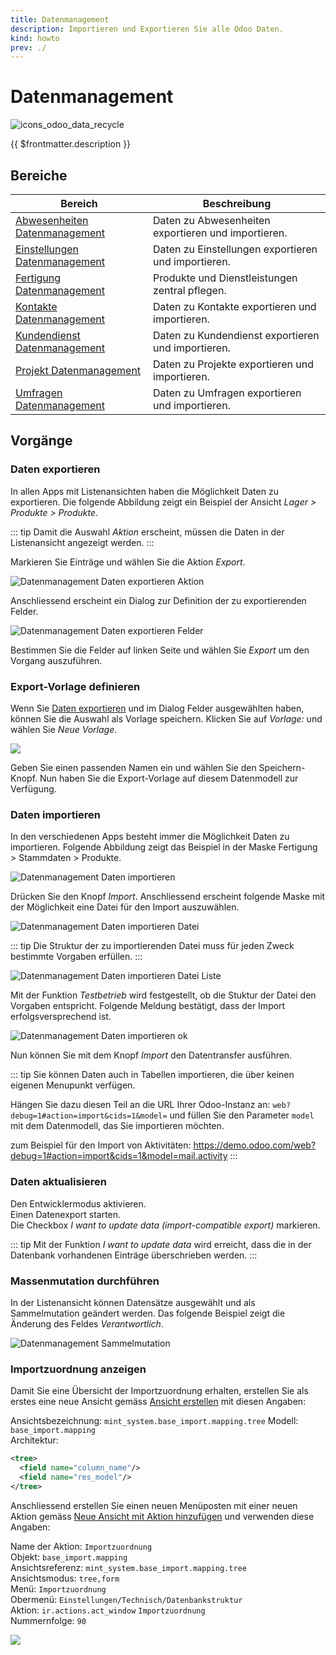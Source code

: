```yaml
---
title: Datenmanagement
description: Importieren und Exportieren Sie alle Odoo Daten.
kind: howto
prev: ./
---
```

# Datenmanagement
![icons_odoo_data_recycle](attachments/icons_odoo_data_recycle.png)

{{ $frontmatter.description }}

## Bereiche

| Bereich                                                             | Beschreibung                                        |
| ------------------------------------------------------------------- | --------------------------------------------------- |
| [Abwesenheiten Datenmanagement](HR%20Holidays%20Data%20Management.md) | Daten zu Abwesenheiten exportieren und importieren.   |
| [Einstellungen Datenmanagement](Settings%20Data%20Management.md)    | Daten zu Einstellungen exportieren und importieren. |
| [Fertigung Datenmanagement](Manufacture%20Data%20Management.md)     | Produkte und Dienstleistungen zentral pflegen.      |
| [Kontakte Datenmanagement](Partner%20Data%20Management.md)          | Daten zu Kontakte exportieren und importieren.      |
| [Kundendienst Datenmanagement](Helpdesk%20Data%20Management.md)     | Daten zu Kundendienst exportieren und importieren.  |
| [Projekt Datenmanagement](Project%20Data%20Management.md)           | Daten zu Projekte exportieren und importieren.      |
| [Umfragen Datenmanagement](Survey%20Datamanagement.md)              | Daten zu Umfragen exportieren und importieren.      |

## Vorgänge

### Daten exportieren

In allen Apps mit Listenansichten haben die Möglichkeit Daten zu exportieren. Die folgende Abbildung zeigt ein Beispiel der Ansicht *Lager > Produkte > Produkte*.

::: tip
Damit die Auswahl *Aktion* erscheint, müssen die Daten in der Listenansicht angezeigt werden.
:::

Markieren Sie Einträge und wählen Sie die Aktion *Export*.

![Datenmanagement Daten exportieren Aktion](attachments/Datenmanagement%20Daten%20exportieren%20Aktion.png)

Anschliessend erscheint ein Dialog zur Definition der zu exportierenden Felder.

![Datenmanagement Daten exportieren Felder](attachments/Datenmanagement%20Daten%20exportieren%20Felder.png)

Bestimmen Sie die Felder auf linken Seite und wählen Sie *Export* um den Vorgang auszuführen.

### Export-Vorlage definieren

Wenn Sie [Daten exportieren](#Daten%20exportieren) und im Dialog Felder ausgewählten haben, können Sie die Auswahl als Vorlage speichern. Klicken Sie auf *Vorlage:* und wählen Sie *Neue Vorlage*.

![](attachments/Data%20Management%20Export%20Template.png)

Geben Sie einen passenden Namen ein und wählen Sie den Speichern-Knopf. Nun haben Sie die Export-Vorlage auf diesem Datenmodell zur Verfügung.

### Daten importieren

In den verschiedenen Apps besteht immer die Möglichkeit Daten zu importieren. Folgende Abbildung zeigt das Beispiel in der Maske Fertigung > Stammdaten > Produkte.

![Datenmanagement Daten importieren](attachments/Datenmanagement%20Daten%20importieren.png)

Drücken Sie den Knopf *Import*. Anschliessend erscheint folgende Maske mit der Möglichkeit eine Datei für den Import auszuwählen.

![Datenmanagement Daten importieren Datei](attachments/Datenmanagement%20Daten%20importieren%20Datei.png)

::: tip
Die Struktur der zu importierenden Datei muss für jeden Zweck bestimmte Vorgaben erfüllen.
:::

![Datenmanagement Daten importieren Datei Liste](attachments/Datenmanagement%20Daten%20importieren%20Datei%20Liste.png)

Mit der Funktion *Testbetrieb* wird festgestellt, ob die Stuktur der Datei den Vorgaben entspricht. Folgende Meldung bestätigt, dass der Import erfolgsversprechend ist.

![Datenmanagement Daten importieren ok](attachments/Datenmanagement%20Daten%20importieren%20ok.png)

Nun können Sie mit dem Knopf *Import* den Datentransfer ausführen.

::: tip
Sie können Daten auch in Tabellen importieren, die über keinen eigenen Menupunkt verfügen.

Hängen Sie dazu diesen Teil an die URL Ihrer Odoo-Instanz an: ``web?debug=1#action=import&cids=1&model=``
und füllen Sie den Parameter ``model`` mit dem Datenmodell, das Sie importieren möchten.

zum Beispiel für den Import von Aktivitäten: https://demo.odoo.com/web?debug=1#action=import&cids=1&model=mail.activity
:::

### Daten aktualisieren

Den Entwicklermodus aktivieren.  
Einen Datenexport starten.  
Die Checkbox *I want to update data (import-compatible export)* markieren.

::: tip
Mit der Funktion *I want to update data* wird erreicht, dass die in der Datenbank vorhandenen Einträge überschrieben werden.
:::

### Massenmutation durchführen

In der Listenansicht können Datensätze ausgewählt und als Sammelmutation geändert werden. Das folgende Beispiel zeigt die Änderung des Feldes *Verantwortlich*.

![Datenmanagement Sammelmutation](attachments/Datenmanagement%20Sammelmutation.gif)

### Importzuordnung anzeigen

Damit Sie eine Übersicht der Importzuordnung erhalten, erstellen Sie als erstes eine neue Ansicht gemäss [Ansicht erstellen](Development%20Views.md#Ansicht%20erstellen) mit diesen Angaben:

Ansichtsbezeichnung: `mint_system.base_import.mapping.tree`
Modell: `base_import.mapping`\
Architektur:

```xml
<tree>
  <field name="column_name"/>
  <field name="res_model"/>
</tree>
```

Anschliessend erstellen Sie einen neuen Menüposten mit einer neuen Aktion gemäss [Neue Ansicht mit Aktion hinzufügen](Development%20Actions.md#Neue%20Ansicht%20mit%20Aktion%20hinzufügen) und verwenden diese Angaben:

Name der Aktion: `Importzuordnung`\
Objekt: `base_import.mapping`\
Ansichtsreferenz: `mint_system.base_import.mapping.tree`\
Ansichtsmodus: `tree,form`\
Menü: `Importzuordnung`\
Obermenü: `Einstellungen/Technisch/Datenbankstruktur`\
Aktion: `ir.actions.act_window` `Importzuordnung`\
Nummernfolge: `90`

![](attachments/Importzuordnung%20Importzuordnung%20anzeigen.png)

